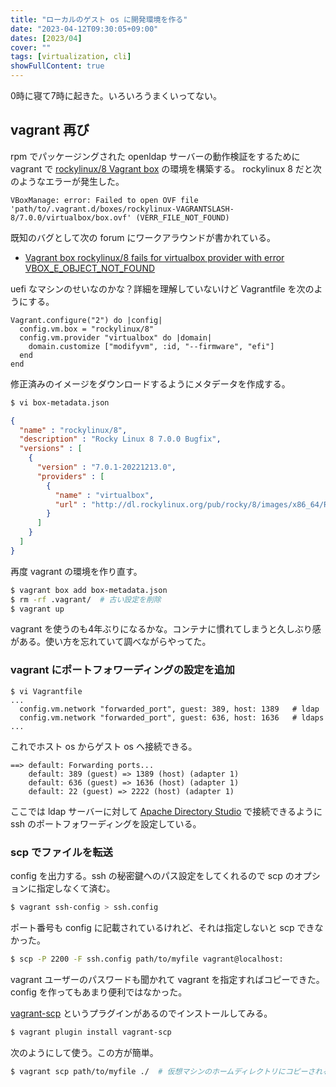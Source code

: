 ```yaml
---
title: "ローカルのゲスト os に開発環境を作る"
date: "2023-04-12T09:30:05+09:00"
dates: [2023/04]
cover: ""
tags: [virtualization, cli]
showFullContent: true
---
```


0時に寝て7時に起きた。いろいろうまくいってない。

## vagrant 再び

rpm でパッケージングされた openldap サーバーの動作検証をするために vagrant で [rockylinux/8 Vagrant box](https://app.vagrantup.com/rockylinux/boxes/8) の環境を構築する。 rockylinux 8 だと次のようなエラーが発生した。

```
VBoxManage: error: Failed to open OVF file 'path/to/.vagrant.d/boxes/rockylinux-VAGRANTSLASH-8/7.0.0/virtualbox/box.ovf' (VERR_FILE_NOT_FOUND)
```

既知のバグとして次の forum にワークアラウンドが書かれている。

* [Vagrant box rockylinux/8 fails for virtualbox provider with error VBOX_E_OBJECT_NOT_FOUND](https://forums.rockylinux.org/t/vagrant-box-rockylinux-8-fails-for-virtualbox-provider-with-error-vbox-e-object-not-found/8228/4)

uefi なマシンのせいなのかな？詳細を理解していないけど Vagrantfile を次のようにする。

```
Vagrant.configure("2") do |config|
  config.vm.box = "rockylinux/8"
  config.vm.provider "virtualbox" do |domain|
    domain.customize ["modifyvm", :id, "--firmware", "efi"]
  end
end
```

修正済みのイメージをダウンロードするようにメタデータを作成する。


```bash
$ vi box-metadata.json
```

```json
{
  "name" : "rockylinux/8",
  "description" : "Rocky Linux 8 7.0.0 Bugfix",
  "versions" : [
    {
      "version" : "7.0.1-20221213.0",
      "providers" : [
        {
          "name" : "virtualbox",
          "url" : "http://dl.rockylinux.org/pub/rocky/8/images/x86_64/Rocky-8-Vagrant-Vbox-8.7-20221213.0.x86_64.box"
        }
      ]
    }
  ]
}
```

再度 vagrant の環境を作り直す。

```bash
$ vagrant box add box-metadata.json
$ rm -rf .vagrant/  # 古い設定を削除
$ vagrant up
```

vagrant を使うのも4年ぶりになるかな。コンテナに慣れてしまうと久しぶり感がある。使い方を忘れていて調べながらやってた。

### vagrant にポートフォワーディングの設定を追加

```
$ vi Vagrantfile
...
  config.vm.network "forwarded_port", guest: 389, host: 1389   # ldap
  config.vm.network "forwarded_port", guest: 636, host: 1636   # ldaps
...
```

これでホスト os からゲスト os へ接続できる。

```console
==> default: Forwarding ports...
    default: 389 (guest) => 1389 (host) (adapter 1)
    default: 636 (guest) => 1636 (host) (adapter 1)
    default: 22 (guest) => 2222 (host) (adapter 1)
```

ここでは ldap サーバーに対して [Apache Directory Studio](https://directory.apache.org/studio/) で接続できるように ssh のポートフォワーディングを設定している。

### scp でファイルを転送

config を出力する。ssh の秘密鍵へのパス設定をしてくれるので scp のオプションに指定しなくて済む。

```bash
$ vagrant ssh-config > ssh.config
```

ポート番号も config に記載されているけれど、それは指定しないと scp できなかった。

```bash
$ scp -P 2200 -F ssh.config path/to/myfile vagrant@localhost:
```

vagrant ユーザーのパスワードも聞かれて vagrant を指定すればコピーできた。config を作ってもあまり便利ではなかった。

[vagrant-scp](https://github.com/invernizzi/vagrant-scp) というプラグインがあるのでインストールしてみる。

```bash
$ vagrant plugin install vagrant-scp
```

次のようにして使う。この方が簡単。

```bash
$ vagrant scp path/to/myfile ./  # 仮想マシンのホームディレクトリにコピーされる
```
